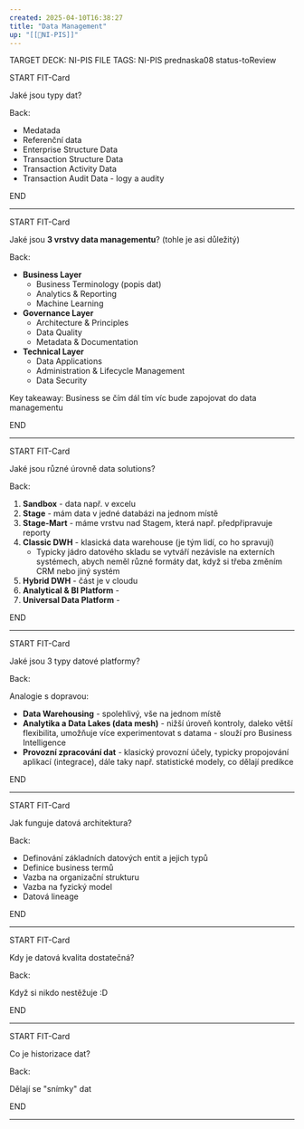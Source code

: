 ```yaml
---
created: 2025-04-10T16:38:27
title: "Data Management"
up: "[[📖NI-PIS]]"
---
```


TARGET DECK: NI-PIS
FILE TAGS: NI-PIS prednaska08 status-toReview


START
FIT-Card

Jaké jsou typy dat?

Back:

- Medatada
- Referenční data
- Enterprise Structure Data
- Transaction Structure Data
- Transaction Activity Data
- Transaction Audit Data - logy a audity
<!--ID: 1746599651762-->
END

---


START
FIT-Card

Jaké jsou **3 vrstvy data managementu**? (tohle je asi důležitý)

Back:

- **Business Layer**
	- Business Terminology (popis dat)
	- Analytics & Reporting
	- Machine Learning
- **Governance Layer**
	- Architecture & Principles
	- Data Quality
	- Metadata & Documentation
- **Technical Layer**
	- Data Applications
	- Administration & Lifecycle Management
	- Data Security

Key takeaway: Business se čím dál tím víc bude zapojovat do data managementu
<!--ID: 1746599651769-->
END

---


START
FIT-Card

Jaké jsou různé úrovně data solutions?

Back:

1. **Sandbox** - data např. v excelu
2. **Stage** - mám data v jedné databázi na jednom místě
3. **Stage-Mart** - máme vrstvu nad Stagem, která např. předpřipravuje reporty
4. **Classic DWH** - klasická data warehouse (je tým lidí, co ho spravují)
	- Typicky jádro datového skladu se vytváří nezávisle na externích systémech, abych neměl různé formáty dat, když si třeba změním CRM nebo jiný systém
5. **Hybrid DWH** - část je v cloudu
6. **Analytical & BI Platform** - 
7. **Universal Data Platform** - 
<!--ID: 1746599651776-->
END

---


START
FIT-Card

Jaké jsou 3 typy datové platformy? 

Back:

Analogie s dopravou:

- **Data Warehousing** - spolehlivý, vše na jednom místě
- **Analytika a Data Lakes (data mesh)** - nižší úroveň kontroly, daleko větší flexibilita, umožňuje více experimentovat s datama - slouží pro Business Intelligence
- **Provozní zpracování dat** - klasický provozní účely, typicky propojování aplikací (integrace), dále taky např. statistické modely, co dělají predikce
<!--ID: 1746599651784-->
END

---


START
FIT-Card

Jak funguje datová architektura?

Back:

- Definování základních datových entit a jejich typů
- Definice business termů
- Vazba na organizační strukturu
- Vazba na fyzický model
- Datová lineage
<!--ID: 1746599651792-->
END

---


START
FIT-Card

Kdy je datová kvalita dostatečná?

Back:

Když si nikdo nestěžuje :D
<!--ID: 1746599651800-->
END

---


START
FIT-Card

Co je historizace dat?

Back:

Dělají se "snímky" dat  
<!--ID: 1746599651807-->
END

---
